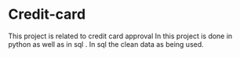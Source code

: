 # Credit-card
This project is related to credit card approval
In this project is done in python as well as in sql . In sql the clean data as being used.
